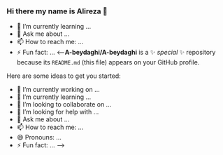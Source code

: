 ### Hi there my name is Alireza 👋
- 🌱 I’m currently learning ...
-  💬 Ask me about ...
- 📫 How to reach me: ...
- ⚡ Fun fact: ... 
<--**A-beydaghi/A-beydaghi** is a ✨ _special_ ✨ repository because its `README.md` (this file) appears on your GitHub profile.

Here are some ideas to get you started:

- 🔭 I’m currently working on ...
- 🌱 I’m currently learning ...
- 👯 I’m looking to collaborate on ...
- 🤔 I’m looking for help with ...
- 💬 Ask me about ...
- 📫 How to reach me: ...
- 😄 Pronouns: ...
- ⚡ Fun fact: ...
-->

